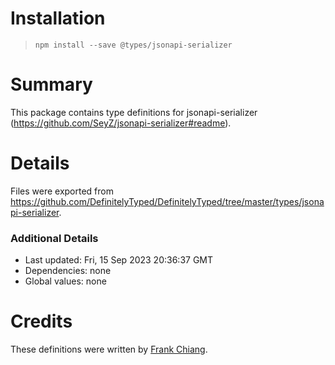 # Installation
> `npm install --save @types/jsonapi-serializer`

# Summary
This package contains type definitions for jsonapi-serializer (https://github.com/SeyZ/jsonapi-serializer#readme).

# Details
Files were exported from https://github.com/DefinitelyTyped/DefinitelyTyped/tree/master/types/jsonapi-serializer.

### Additional Details
 * Last updated: Fri, 15 Sep 2023 20:36:37 GMT
 * Dependencies: none
 * Global values: none

# Credits
These definitions were written by [Frank Chiang](https://github.com/chiangf).
